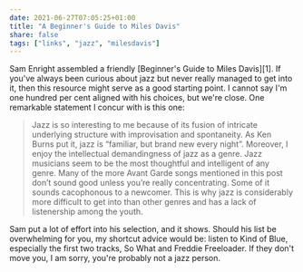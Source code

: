 ```yaml
---
date: 2021-06-27T07:05:25+01:00
title: "A Beginner's Guide to Miles Davis"
share: false
tags: ["links", "jazz", "milesdavis"]
---
```

Sam Enright assembled a friendly [Beginner's Guide to Miles Davis][1]. If
you've always been curious about jazz but never really managed to get into it,
then this resource might serve as a good starting point. I cannot say I'm one
hundred per cent aligned with his choices, but we're close. One remarkable
statement I concur with is this one:

> Jazz is so interesting to me because of its fusion of intricate underlying
> structure with improvisation and spontaneity. As Ken Burns put it, jazz is
> “familiar, but brand new every night”. Moreover, I enjoy the intellectual
> demandingness of jazz as a genre. Jazz musicians seem to be the most
> thoughtful and intelligent of any genre. Many of the more Avant Garde songs
> mentioned in this post don’t sound good unless you’re really concentrating.
> Some of it sounds cacophonous to a newcomer. This is why jazz is considerably
> more difficult to get into than other genres and has a lack of listenership
> among the youth.

Sam put a lot of effort into his selection, and it shows. Should his list be
overwhelming for you, my shortcut advice would be: listen to Kind of Blue,
especially the first two tracks, So What and Freddie Freeloader. If they don't
move you, I am sorry, you're probably not a jazz person.

